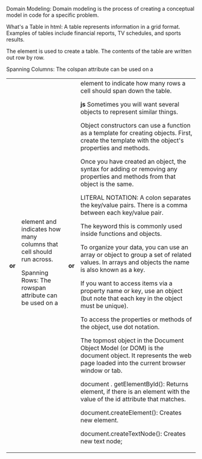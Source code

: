 Domain Modeling:
Domain modeling is the process of creating a conceptual model in code for a specific problem.


What's a Table in html:
A table represents information in a grid format. Examples of tables include financial reports, TV schedules, and sports results.

The <table> element is used to create a table. The contents of the table are written out row by row.

Spanning Columns:
The colspan attribute can be used on a <th> or <td> element and indicates how many columns that cell should run across.

Spanning Rows:
The rowspan attribute can be used on a <th> or <td> element to indicate how many rows a cell should span down the table.



**js**
Sometimes you will want several objects to represent similar things.

Object constructors can use a function as a template for creating objects. First, create the template with the object's properties and methods.


Once you have created an object, the syntax for adding or removing any properties and methods
from that object is the same.



LITERAL NOTATION:
A colon separates the key/value pairs. There is a comma between each key/value pair.


The keyword this is commonly used inside functions and objects.


To organize your data, you can use an array or object to group a set of related values. In arrays and objects the name is also known as a key.

If you want to access items via a property name or key, use an object (but note that each key in the object must be unique).


To access the properties or methods of the object, use dot notation.


The topmost object in the Document Object Model (or DOM) is the document object. It represents the web page loaded into the current browser window or tab.


document . getElementByld(): Returns element, if there is an element with the value of the id attribute
that matches.

document.createElement(): Creates new element.

document.createTextNode(): Creates new text node;














